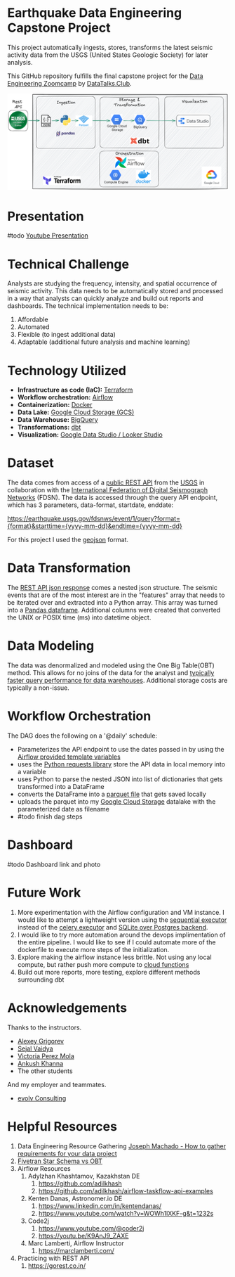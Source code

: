 # Earthquake Data Engineering Capstone Project

This project automatically ingests, stores, transforms the latest seismic activity data from the USGS (United States Geologic Society) for later analysis.

This GitHub repository fulfills the final capstone project for the [Data Engineering Zoomcamp](https://github.com/DataTalksClub/data-engineering-zoomcamp) by [DataTalks.Club](https://datatalks.club).

![Data Pipeline Architecture](https://github.com/ANelson82/de_zoomcamp_2022_earthquake_capstone/blob/main/images/architecture_earthquake.excalidraw.png)

# Presentation
#todo
[Youtube Presentation](http://youtube.com)

# Technical Challenge
Analysts are studying the frequency, intensity, and spatial occurrence of seismic activity.  This data needs to be automatically stored and processed in a way that analysts can quickly analyze and build out reports and dashboards.  The technical implementation needs to be:
1. Affordable
1. Automated 
1. Flexible (to ingest additional data)
1. Adaptable (additional future analysis and machine learning)

# Technology Utilized
- **Infrastructure as code (IaC):** [Terraform](https://github.com/hashicorp/terraform)
- **Workflow orchestration:** [Airflow](https://airflow.apache.org/)
- **Containerization:** [Docker](https://www.docker.com/)
- **Data Lake:** [Google Cloud Storage (GCS)](https://cloud.google.com/storage)
- **Data Warehouse:** [BigQuery](https://cloud.google.com/bigquery)
- **Transformations:** [dbt](https://www.getdbt.com/)
- **Visualization:** [Google Data Studio / Looker Studio](https://lookerstudio.google.com/)

# Dataset
The data comes from access of a [public REST API](https://earthquake.usgs.gov/fdsnws/event/1/) from the [USGS](https://www.usgs.gov/) in collaboration with the [International Federation of Digital Seismograph Networks](http://www.fdsn.org/webservices/FDSN-WS-Specifications-1.0.pdf) (FDSN). The data is accessed through the query API endpoint, which has 3 parameters, data-format, startdate, enddate:

https://earthquake.usgs.gov/fdsnws/event/1/query?format={format}&starttime={yyyy-mm-dd}&endtime={yyyy-mm-dd}

For this project I used the [geojson](https://earthquake.usgs.gov/earthquakes/feed/v1.0/geojson.php) format.

# Data Transformation
The [REST API json response](de_zoomcamp_2022_earthquake_capstone/sample_data/sample_earthquake_response.json) comes a nested json structure.  The seismic events that are of the most interest are in the "features" array that needs to be iterated over and extracted into a Python array.  This array was turned into a [Pandas dataframe](https://pandas.pydata.org/docs/reference/api/pandas.DataFrame.html).  Additional columns were created that converted the UNIX or POSIX time (ms) into datetime object.

# Data Modeling
The data was denormalized and modeled using the One Big Table(OBT) method.  This allows for no joins of the data for the analyst and [typically faster query performance for data warehouses](https://www.fivetran.com/blog/star-schema-vs-obt). Additional storage costs are typically a non-issue.

# Workflow Orchestration 
The DAG does the following on a '@daily' schedule:
- Parameterizes the API endpoint to use the dates passed in by using the [Airflow provided template variables](https://airflow.apache.org/docs/apache-airflow/stable/templates-ref.html)
- uses the [Python requests library](https://requests.readthedocs.io/en/latest/) store the API data in local memory into a variable
- uses Python to parse the nested JSON into list of dictionaries that gets transformed into a DataFrame
- converts the DataFrame into a [parquet file](https://parquet.apache.org/docs/) that gets saved locally
- uploads the parquet into my [Google Cloud Storage](https://cloud.google.com/storage) datalake with the parameterized date as filename
- #todo finish dag steps
# Dashboard
#todo Dashboard link and photo

# Future Work
1. More experimentation with the Airflow configuration and VM instance. I would like to attempt a lightweight version using the [sequential executor](https://airflow.apache.org/docs/apache-airflow/stable/executor/sequential.html) instead of the [celery executor](https://airflow.apache.org/docs/apache-airflow/stable/executor/celery.html) and [SQLite over Postgres backend](https://airflow.apache.org/docs/apache-airflow/stable/howto/set-up-database.html#choosing-database-backend).
1. I would like to try more automation around the devops implimentation of the entire pipeline.  I would like to see if I could automate more of the dockerfile to execute more steps of the initialization.
1. Explore making the airflow instance less brittle. Not using any local compute, but rather push more compute to [cloud functions](https://cloud.google.com/functions)
1. Build out more reports, more testing, explore different methods surrounding dbt

# Acknowledgements
Thanks to the instructors.
- [Alexey Grigorev](https://github.com/alexeygrigorev)
- [Sejal Vaidya](https://github.com/sejalv)
- [Victoria Perez Mola](https://github.com/Victoriapm)
- [Ankush Khanna](https://github.com/AnkushKhanna)
- The other students

And my employer and teammates.
- [evolv Consulting](https://evolv.consulting/)


# Helpful Resources
1. Data Engineering Resource Gathering
    [Joseph Machado - How to gather requirements for your data project](https://www.startdataengineering.com/post/n-questions-data-pipeline-req/)
1. [Fivetran Star Schema vs OBT](https://www.fivetran.com/blog/star-schema-vs-obt)
1. Airflow Resources
	1. Adylzhan Khashtamov, Kazakhstan DE
		1. https://github.com/adilkhash
		1. https://github.com/adilkhash/airflow-taskflow-api-examples
	1. Kenten Danas, Astronomer.io DE
		1. https://www.linkedin.com/in/kentendanas/
		1. https://www.youtube.com/watch?v=WOWh1lXKF-g&t=1232s
	1. Code2j
		1. https://www.youtube.com/@coder2j
		1. https://youtu.be/K9AnJ9_ZAXE
	1. Marc Lamberti, Airflow Instructor
		1. https://marclamberti.com/
1. Practicing with REST API
	1. https://gorest.co.in/